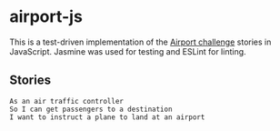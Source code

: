# airport-js

This is a test-driven implementation of the [Airport challenge](https://github.com/makersacademy/airport_challenge) stories
in JavaScript. Jasmine was used for testing and ESLint for linting.

## Stories

```
As an air traffic controller 
So I can get passengers to a destination 
I want to instruct a plane to land at an airport
```
